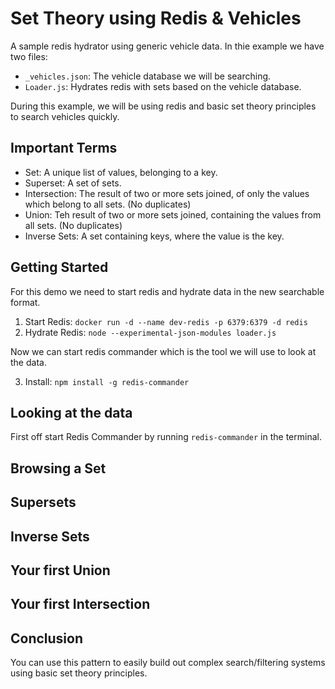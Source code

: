 # Set Theory using Redis & Vehicles
A sample redis hydrator using generic vehicle data. In thie example we have two files:

- `_vehicles.json`: The vehicle database we will be searching.
- `Loader.js`: Hydrates redis with sets based on the vehicle database. 

During this example, we will be using redis and basic set theory principles to search vehicles quickly.

## Important Terms

- Set: A unique list of values, belonging to a key.
- Superset: A set of sets.
- Intersection: The result of two or more sets joined, of only the values which belong to all sets. (No duplicates)
- Union: Teh result of two or more sets joined, containing the values from all sets. (No duplicates)
- Inverse Sets: A set containing keys, where the value is the key.

## Getting Started

For this demo we need to start redis and hydrate data in the new searchable format.

1) Start Redis: `docker run -d --name dev-redis -p 6379:6379 -d redis`
2) Hydrate Redis: `node --experimental-json-modules loader.js`

Now we can start redis commander which is the tool we will use to look at the data.

3) Install: `npm install -g redis-commander`

## Looking at the data

First off start Redis Commander by running `redis-commander` in the terminal.


## Browsing a Set

## Supersets

## Inverse Sets

## Your first Union

## Your first Intersection

## Conclusion

You can use this pattern to easily build out complex search/filtering systems using basic set theory principles. 

